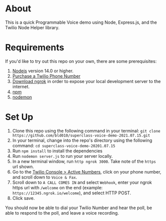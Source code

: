 # About

This is a quick Programmable Voice demo using Node, Express.js, and the Twilio Node Helper library.

# Requirements

If you'd like to try out this repo on your own, there are some prerequisites:

1. [Nodejs](https://nodejs.org/) version 14.0 or higher.
1. [Purchase a Twilio Phone Number](https://www.twilio.com/console/phone-numbers/incoming)
1. [Download ngrok](https://ngrok.com/download) in order to expose your local development server to the internet. 
1. [npm](https://docs.npmjs.com/downloading-and-installing-node-js-and-npm)
1. [nodemon](https://www.npmjs.com/package/nodemon?activeTab=readme)

# Set Up

1. Clone this repo using the following command in your terminal: `git clone https://github.com/bld010/superclass-voice-demo-2021.07.15.git`
1. In your terminal, change into the repo's directory using the following command: `cd superclass-voice-demo-20201.07.15`
1. Run `npm install` to install the dependencies
1. Run `nodemon server.js` to run your server locally.
1. In a new terminal window, run `http ngrok 3000`. Take note of the `https` url shown. 
1. Go to the [Twilio Console > Active Numbers](https://www.twilio.com/console/phone-numbers/incoming), click on your phone number, and scroll down to `Voice & Fax`.
1. Scroll down to `A CALL COMES IN` and select `Webhook`, enter your ngrok https url with `/welcome` on the end (example: `https://12345.ngrok.io/welcome`), and select HTTP POST. 
1. Click save.

You should now be able to dial your Twilio Number and hear the poll, be able to respond to the poll, and leave a voice recording. 
